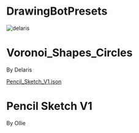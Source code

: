 # DrawingBotPresets

![delaris](https://github.com/neilyboy/DrawingBotPresets/assets/9546844/18477751-fecb-4ce1-b4aa-005bb5e15b5c)

# Voronoi_Shapes_Circles
By Delaris


[Pencil_Sketch_V1.json](https://github.com/neilyboy/DrawingBotPresets/files/13546591/Pencil_Sketch_V1.json)

# Pencil Sketch V1
By Ollie
